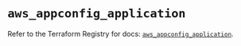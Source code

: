 # `aws_appconfig_application`

Refer to the Terraform Registry for docs: [`aws_appconfig_application`](https://registry.terraform.io/providers/hashicorp/aws/5.84.0/docs/resources/appconfig_application).
